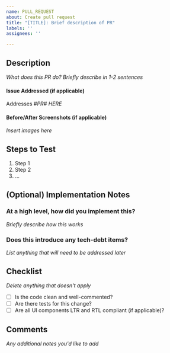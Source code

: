 ```yaml
---
name: PULL_REQUEST
about: Create pull request
title: "[TITLE]: Brief description of PR"
labels: ''
assignees: ''

---
```


<!-- Please remove any unused sections -->

## Description

*What does this PR do? Briefly describe in 1-2 sentences*

#### Issue Addressed (if applicable)

Addresses #*PR# HERE*

#### Before/After Screenshots (if applicable)

*Insert images here*


## Steps to Test

1. Step 1
2. Step 2
3. ...

## (Optional) Implementation Notes

### At a high level, how did you implement this?

*Briefly describe how this works*

### Does this introduce any tech-debt items?

*List anything that will need to be addressed later*


## Checklist

*Delete anything that doesn't apply*

- [ ] Is the code clean and well-commented?
- [ ] Are there tests for this change?
- [ ] Are all UI components LTR and RTL compliant (if applicable)?

## Comments

*Any additional notes you'd like to add*
